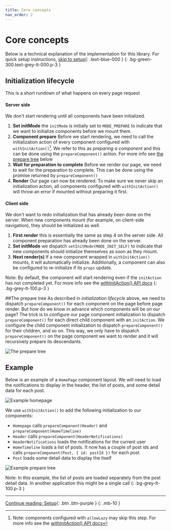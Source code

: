 ```yaml
---
title: Core concepts
nav_order: 2
---
```


# Core concepts

Below is a technical explanation of the implementation for this library. For quick
setup instructions, [skip to setup](./setup.md){: .text-blue-000 }
{: .bg-green-300.text-grey-lt-000.p-3 }

## Initialization lifecycle
This is a short rundown of what happens on every page request

#### Server side
We don't start rendering until all components have been initialized.

 1. **Set initMode** the `initMode` is initially set to `MODE_PREPARE` to indicate that we want
 to initialize components before we mount them.
 2. **Component prepare** Before we start rendering, we need to call the initialization action of
 every component configured with `withInitAction()`[^1]. We refer to this as _preparing a component_
 and this can be done using the `prepareComponent()` action. For more info
 see [the prepare tree](#the-prepare-tree) below
 3. **Wait for preparation to complete** Before we render our page, we need to wait for the
 preparation to complete. This can be done using the promise returned by `prepareComponent()`
 4. **Render** Our page can now be rendered. To make sure we never skip an initialization action,
 all components configured with `withInitAction()` will throw an error if mounted without preparing
 it first.

[^1]: Note: components configured with `allowLazy` may skip this step. For more info see the [withInitAction() API docs](./api.html#withInitAction)

#### Client side
We don't want to redo initialization that has already been done on the server. When new components mount (for example, on client-side navigation), they should be initialized as well.

 1. **First render** this is essentially the same as step 4 on the server side. All component preparation has already been done on the server.
 2. **Set initMode** we dispatch `setInitMode(MODE_INIT_SELF)` to indicate that new components should initialize themselves as soon as they mount.
 3. **Next render(s)** If a new component wrapped in `withInitAction()` mounts, it will automatically initialize. Additionally, a component can also be configured to re-initialize if its `props` update.

Note: By default, the component will start rendering even if the `initAction` has not completed yet.
For more info see the [withInitAction() API docs](./api.html#withInitAction)
{: .bg-grey-lt-100.p-3 }

##The prepare tree
As described in _initialization lifecycle_ above, we need to dispatch `prepareComponent()` for each
component on the page before page render. But how do we know in advance which components will be
on our page? The trick is to configure our page component initialization to dispatch
`prepareComponent()` for each direct child component with an `initAction`. We configure the child
component initialization to dispatch `prepareComponent()` for their children, and so on. This way,
we only have to dispatch `prepareComponent()` on the page component we want to render and it will
recursively prepare its descendants.

![The prepare tree](./assets/prepare-tree.png)

## Example
Below is an example of a `HomePage` component layout. We will need to load the notifications to
display in the header, the list of posts, and some detail data for each post.

![Example homepage](./assets/example-homepage.png)

We use `withInitAction()` to add the following initialization to our components:
 - `Homepage` calls `prepareComponent(Header)` and `prepareComponent(HomeTimeline)`
 - `Header` calls `prepareComponent(HeaderNotifications)`
 - `HeaderNotifications` loads the notifications for the current user
 - `HomeTimeline` loads a list of posts. It now has a couple of post ids and
 calls `prepareComponent(Post, { id: postId })` for each post
 - `Post` loads some detail data to display the itself

![Example prepare tree](./assets/example-prepare-tree.png)

Note: In this example, the list of posts are loaded separately from the post detail data. In another application this might be a single call
{: .bg-grey-lt-100.p-3 }

---

[Continue reading: Setup](./setup.md){: .btn .btn-purple }
{: .mb-10 }
